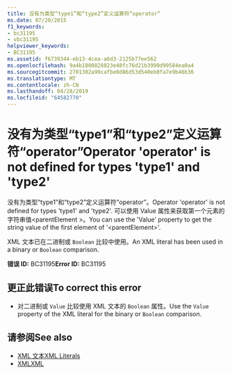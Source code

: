 ```yaml
---
title: 没有为类型“type1”和“type2”定义运算符“operator”
ms.date: 07/20/2015
f1_keywords:
- bc31195
- vbc31195
helpviewer_keywords:
- BC31195
ms.assetid: f6739344-eb13-4cea-a6d3-2125b77ee562
ms.openlocfilehash: 9a4b1800828823e48fc76d21b3999d99584ea0a4
ms.sourcegitcommit: 2701302a99cafbe0d86d53d540eb0fa7e9b46b36
ms.translationtype: MT
ms.contentlocale: zh-CN
ms.lasthandoff: 04/28/2019
ms.locfileid: "64582770"
---
```

# <a name="operator-operator-is-not-defined-for-types-type1-and-type2"></a><span data-ttu-id="8defa-102">没有为类型“type1”和“type2”定义运算符“operator”</span><span class="sxs-lookup"><span data-stu-id="8defa-102">Operator 'operator' is not defined for types 'type1' and 'type2'</span></span>
<span data-ttu-id="8defa-103">没有为类型“type1”和“type2”定义运算符“operator”。</span><span class="sxs-lookup"><span data-stu-id="8defa-103">Operator 'operator' is not defined for types 'type1' and 'type2'.</span></span> <span data-ttu-id="8defa-104">可以使用 Value 属性来获取第一个元素的字符串值\<parentElement >。</span><span class="sxs-lookup"><span data-stu-id="8defa-104">You can use the 'Value' property to get the string value of the first element of '\<parentElement>'.</span></span>  
  
 <span data-ttu-id="8defa-105">XML 文本已在二进制或 `Boolean` 比较中使用。</span><span class="sxs-lookup"><span data-stu-id="8defa-105">An XML literal has been used in a binary or `Boolean` comparison.</span></span>  
  
 <span data-ttu-id="8defa-106">**错误 ID:** BC31195</span><span class="sxs-lookup"><span data-stu-id="8defa-106">**Error ID:** BC31195</span></span>  
  
## <a name="to-correct-this-error"></a><span data-ttu-id="8defa-107">更正此错误</span><span class="sxs-lookup"><span data-stu-id="8defa-107">To correct this error</span></span>  
  
- <span data-ttu-id="8defa-108">对二进制或 `Value` 比较使用 XML 文本的 `Boolean` 属性。</span><span class="sxs-lookup"><span data-stu-id="8defa-108">Use the `Value` property of the XML literal for the binary or `Boolean` comparison.</span></span>  
  
## <a name="see-also"></a><span data-ttu-id="8defa-109">请参阅</span><span class="sxs-lookup"><span data-stu-id="8defa-109">See also</span></span>

- [<span data-ttu-id="8defa-110">XML 文本</span><span class="sxs-lookup"><span data-stu-id="8defa-110">XML Literals</span></span>](../../visual-basic/language-reference/xml-literals/index.md)
- [<span data-ttu-id="8defa-111">XML</span><span class="sxs-lookup"><span data-stu-id="8defa-111">XML</span></span>](../../visual-basic/programming-guide/language-features/xml/index.md)

